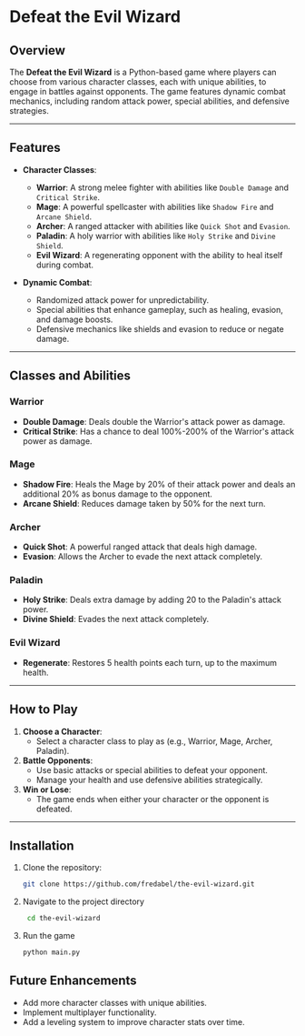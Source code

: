 # Defeat the Evil Wizard

## Overview
The **Defeat the Evil Wizard** is a Python-based game where players can choose from various character classes, each with unique abilities, to engage in battles against opponents. The game features dynamic combat mechanics, including random attack power, special abilities, and defensive strategies.

---

## Features
- **Character Classes**:
  - **Warrior**: A strong melee fighter with abilities like `Double Damage` and `Critical Strike`.
  - **Mage**: A powerful spellcaster with abilities like `Shadow Fire` and `Arcane Shield`.
  - **Archer**: A ranged attacker with abilities like `Quick Shot` and `Evasion`.
  - **Paladin**: A holy warrior with abilities like `Holy Strike` and `Divine Shield`.
  - **Evil Wizard**: A regenerating opponent with the ability to heal itself during combat.

- **Dynamic Combat**:
  - Randomized attack power for unpredictability.
  - Special abilities that enhance gameplay, such as healing, evasion, and damage boosts.
  - Defensive mechanics like shields and evasion to reduce or negate damage.

---

## Classes and Abilities

### Warrior
- **Double Damage**: Deals double the Warrior's attack power as damage.
- **Critical Strike**: Has a chance to deal 100%-200% of the Warrior's attack power as damage.

### Mage
- **Shadow Fire**: Heals the Mage by 20% of their attack power and deals an additional 20% as bonus damage to the opponent.
- **Arcane Shield**: Reduces damage taken by 50% for the next turn.

### Archer
- **Quick Shot**: A powerful ranged attack that deals high damage.
- **Evasion**: Allows the Archer to evade the next attack completely.

### Paladin
- **Holy Strike**: Deals extra damage by adding 20 to the Paladin's attack power.
- **Divine Shield**: Evades the next attack completely.

### Evil Wizard
- **Regenerate**: Restores 5 health points each turn, up to the maximum health.

---

## How to Play
1. **Choose a Character**:
   - Select a character class to play as (e.g., Warrior, Mage, Archer, Paladin).
2. **Battle Opponents**:
   - Use basic attacks or special abilities to defeat your opponent.
   - Manage your health and use defensive abilities strategically.
3. **Win or Lose**:
   - The game ends when either your character or the opponent is defeated.

---

## Installation
1. Clone the repository:
   ```bash
   git clone https://github.com/fredabel/the-evil-wizard.git

2. Navigate to the project directory
   ```bash 
    cd the-evil-wizard
3. Run the game
   ```bash 
   python main.py 

## Future Enhancements
- Add more character classes with unique abilities.
- Implement multiplayer functionality.
- Add a leveling system to improve character stats over time.


